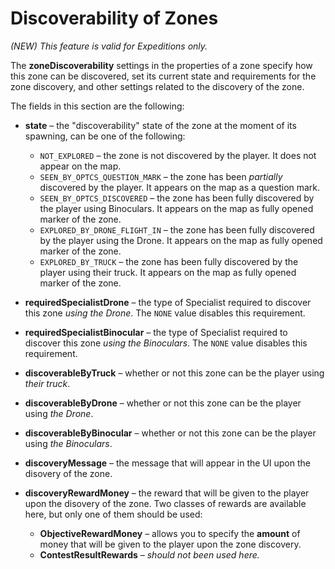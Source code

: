 # Discoverability of Zones

*(NEW) This feature is valid for Expeditions only.*

The **zoneDiscoverability** settings in the properties of a zone specify how this zone can be discovered, set its current state and requirements for the zone discovery, and other settings related to the discovery of the zone.

The fields in this section are the following:

-   **state** – the "discoverability" state of the zone at the moment of its spawning, can be one of the following:

    -   `NOT_EXPLORED` – the zone is not discovered by the player. It does not appear on the map.
    -   `SEEN_BY_OPTCS_QUESTION_MARK` – the zone has been *partially* discovered by the player. It appears on the map as a question mark.
    -   `SEEN_BY_OPTCS_DISCOVERED` – the zone has been fully discovered by the player using Binoculars. It appears on the map as fully opened marker of the zone.
    -   `EXPLORED_BY_DRONE_FLIGHT_IN` – the zone has been fully discovered by the player using the Drone. It appears on the map as fully opened marker of the zone. 
    -   `EXPLORED_BY_TRUCK` – the zone has been fully discovered by the player using their truck. It appears on the map as fully opened marker of the zone.

-   **requiredSpecialistDrone** – the type of Specialist required to discover this zone *using the Drone*. The `NONE` value disables this requirement.

-   **requiredSpecialistBinocular** – the type of Specialist required to discover this zone *using the Binoculars*. The `NONE` value disables this requirement.

-   **discoverableByTruck** – whether or not this zone can be the player using *their truck*.

-   **discoverableByDrone** – whether or not this zone can be the player using *the Drone*.

-   **discoverableByBinocular** – whether or not this zone can be the player using *the Binoculars*.

-   **discoveryMessage** – the message that will appear in the UI upon the disovery of the zone.

-   **discoveryRewardMoney** – the reward that will be given to the player upon the disovery of the zone. Two classes of rewards are available here, but only one of them should be used:
    -   **ObjectiveRewardMoney** – allows you to specify the **amount** of money that will be given to the player upon the zone discovery.
    -   **ContestResultRewards** – *should not been used here.*
